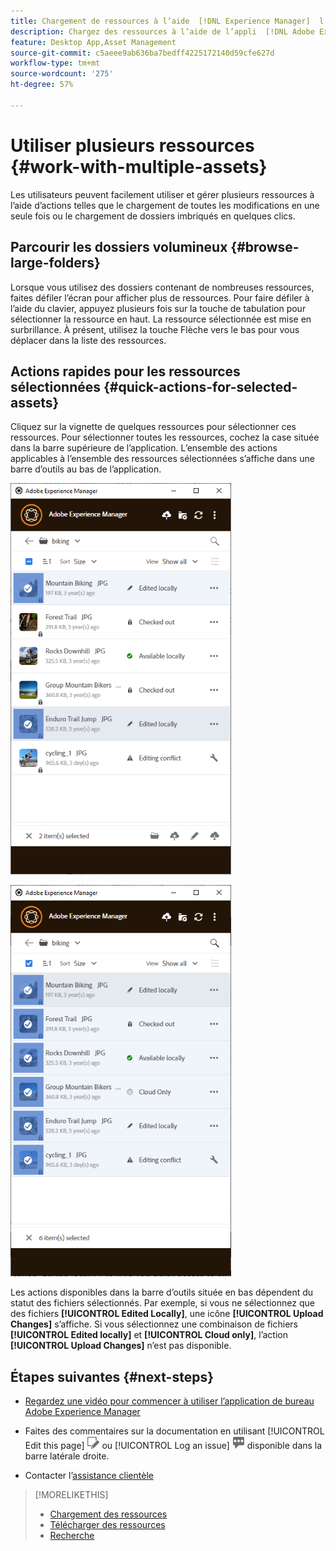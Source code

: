```yaml
---
title: Chargement de ressources à l’aide  [!DNL Experience Manager]  l’appli de bureau
description: Chargez des ressources à l’aide de l’appli  [!DNL Adobe Experience Manager]  bureau .
feature: Desktop App,Asset Management
source-git-commit: c5aeee9ab636ba7bedff4225172140d59cfe627d
workflow-type: tm+mt
source-wordcount: '275'
ht-degree: 57%

---
```



# Utiliser plusieurs ressources {#work-with-multiple-assets}

Les utilisateurs peuvent facilement utiliser et gérer plusieurs ressources à l’aide d’actions telles que le chargement de toutes les modifications en une seule fois ou le chargement de dossiers imbriqués en quelques clics.

## Parcourir les dossiers volumineux {#browse-large-folders}

Lorsque vous utilisez des dossiers contenant de nombreuses ressources, faites défiler l’écran pour afficher plus de ressources. Pour faire défiler à l’aide du clavier, appuyez plusieurs fois sur la touche de tabulation pour sélectionner la ressource en haut. La ressource sélectionnée est mise en surbrillance. À présent, utilisez la touche Flèche vers le bas pour vous déplacer dans la liste des ressources.

## Actions rapides pour les ressources sélectionnées {#quick-actions-for-selected-assets}

Cliquez sur la vignette de quelques ressources pour sélectionner ces ressources. Pour sélectionner toutes les ressources, cochez la case située dans la barre supérieure de l’application. L’ensemble des actions applicables à l’ensemble des ressources sélectionnées s’affiche dans une barre d’outils au bas de l’application.

![La barre d’outils située en bas affiche les actions relatives aux ressources sélectionnées](assets/actions_bottom_toolbar1_da2.png "La barre d’outils située en bas affiche les actions courantes pour les ressources sélectionnées")

![Aucune action dans la barre d’outils lorsqu’aucune action commune n’est disponible pour la sélection](assets/actions_bottom_toolbar2_da2.png "La barre d’outils n’affiche aucune action lorsque des actions communes ne sont pas disponibles pour la sélection.")

Les actions disponibles dans la barre d’outils située en bas dépendent du statut des fichiers sélectionnés. Par exemple, si vous ne sélectionnez que des fichiers **[!UICONTROL Edited Locally]**, une icône **[!UICONTROL Upload Changes]** s’affiche. Si vous sélectionnez une combinaison de fichiers **[!UICONTROL Edited locally]** et **[!UICONTROL Cloud only]**, l’action **[!UICONTROL Upload Changes]** n’est pas disponible.

## Étapes suivantes {#next-steps}

* [Regardez une vidéo pour commencer à utiliser l’application de bureau Adobe Experience Manager](https://experienceleague.adobe.com/en/docs/experience-manager-learn/assets/creative-workflows/aem-desktop-app)

* Faites des commentaires sur la documentation en utilisant [!UICONTROL Edit this page] ![modifier la page](assets/do-not-localize/edit-page.png) ou [!UICONTROL Log an issue] ![créer un problème GitHub](assets/do-not-localize/github-issue.png) disponible dans la barre latérale droite.

* Contacter l’[assistance clientèle](https://experienceleague.adobe.com/fr?support-solution=General#support)

>[!MORELIKETHIS]
>
>* [Chargement des ressources](/help/using/upload-assets.md)
>* [Télécharger des ressources](/help/using/download-assets.md)
>* [Recherche](/help/using/search.md)
